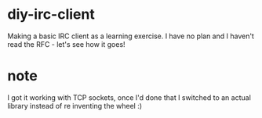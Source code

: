 # diy-irc-client
Making a basic IRC client as a learning exercise. I have no plan and I haven't read the RFC - let's see how it goes!

# note
I got it working with TCP sockets, once I'd done that I switched to an actual library instead of re inventing the wheel :)
